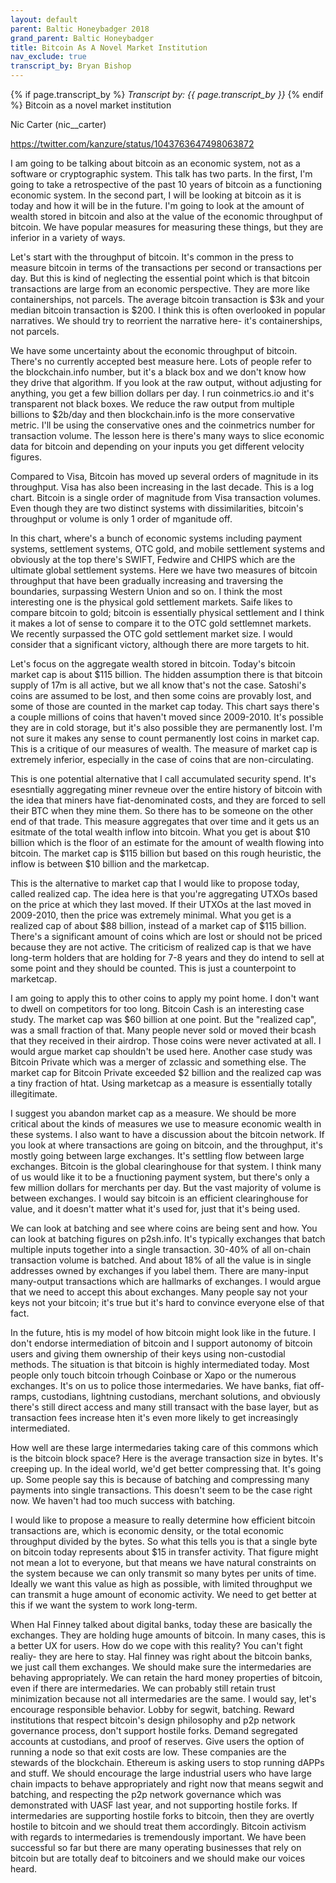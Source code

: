 ```yaml
---
layout: default
parent: Baltic Honeybadger 2018
grand_parent: Baltic Honeybadger
title: Bitcoin As A Novel Market Institution
nav_exclude: true
transcript_by: Bryan Bishop
---
```


{% if page.transcript_by %} <i>Transcript by:
{{ page.transcript_by }}</i> {% endif %} Bitcoin as a novel market
institution

Nic Carter (nic\_\_carter)

<https://twitter.com/kanzure/status/1043763647498063872>

I am going to be talking about bitcoin as an economic system, not as a
software or cryptographic system. This talk has two parts. In the first,
I'm going to take a retrospective of the past 10 years of bitcoin as a
functioning economic system. In the second part, I will be looking at
bitcoin as it is today and how it will be in the future. I'm going to
look at the amount of wealth stored in bitcoin and also at the value of
the economic throughput of bitcoin. We have popular measures for
measuring these things, but they are inferior in a variety of ways.

Let's start with the throughput of bitcoin. It's common in the press to
measure bitcoin in terms of the transactions per second or transactions
per day. But this is kind of neglecting the essential point which is
that bitcoin transactions are large from an economic perspective. They
are more like containerships, not parcels. The average bitcoin
transaction is $3k and your median bitcoin transaction is $200. I think
this is often overlooked in popular narratives. We should try to
reorrient the narrative here- it's containerships, not parcels.

We have some uncertainty about the economic throughput of bitcoin.
There's no currently accepted best measure here. Lots of people refer to
the blockchain.info number, but it's a black box and we don't know how
they drive that algorithm. If you look at the raw output, without
adjusting for anything, you get a few billion dollars per day. I run
coinmetrics.io and it's transparent not black boxes. We reduce the raw
output from multiple billions to $2b/day and then blockchain.info is the
more conservative metric. I'll be using the conservative ones and the
coinmetrics number for transaction volume. The lesson here is there's
many ways to slice economic data for bitcoin and depending on your
inputs you get different velocity figures.

Compared to Visa, Bitcoin has moved up several orders of magnitude in
its throughput. Visa has also been increasing in the last decade. This
is a log chart. Bitcoin is a single order of magnitude from Visa
transaction volumes. Even though they are two distinct systems with
dissimilarities, bitcoin's throughput or volume is only 1 order of
mganitude off.

In this chart, where's a bunch of economic systems including payment
systems, settlement systems, OTC gold, and mobile settlement systems and
obviously at the top there's SWIFT, Fedwire and CHIPS which are the
ultimate global settlement systems. Here we have two measures of bitcoin
throughput that have been gradually increasing and traversing the
boundaries, surpassing Western Union and so on. I think the most
interesting one is the physical gold settlement markets. Saife likes to
compare bitcoin to gold; bitcoin is essentially physical settlement and
I think it makes a lot of sense to compare it to the OTC gold settlemnet
markets. We recently surpassed the OTC gold settlement market size. I
would consider that a significant victory, although there are more
targets to hit.

Let's focus on the aggregate wealth stored in bitcoin. Today's bitcoin
market cap is about $115 billion. The hidden assumption there is that
bitcoin supply of 17m is all active, but we all know that's not the
case. Satoshi's coins are assumed to be lost, and then some coins are
provably lost, and some of those are counted in the market cap today.
This chart says there's a couple millions of coins that haven't moved
since 2009-2010. It's possible they are in cold storage, but it's also
possible they are permanently lost. I'm not sure it makes any sense to
count permanently lost coins in market cap. This is a critique of our
measures of wealth. The measure of market cap is extremely inferior,
especially in the case of coins that are non-circulating.

This is one potential alternative that I call accumulated security
spend. It's esesntially aggregating miner revneue over the entire
history of bitcoin with the idea that miners have fiat-denominated
costs, and they are forced to sell their BTC when they mine them. So
there has to be someone on the other end of that trade. This measure
aggregates that over time and it gets us an esitmate of the total wealth
inflow into bitcoin. What you get is about $10 billion which is the
floor of an estimate for the amount of wealth flowing into bitcoin. The
market cap is $115 billion but based on this rough heuristic, the inflow
is between $10 billion and the marketcap.

This is the alternative to market cap that I would like to propose
today, called realized cap. The idea here is that you're aggregating
UTXOs based on the price at which they last moved. If their UTXOs at the
last moved in 2009-2010, then the price was extremely minimal. What you
get is a realized cap of about $88 billion, instead of a market cap of
$115 billion. There's a significant amount of coins which are lost or
should not be priced because they are not active. The criticism of
realized cap is that we have long-term holders that are holding for 7-8
years and they do intend to sell at some point and they should be
counted. This is just a counterpoint to marketcap.

I am going to apply this to other coins to apply my point home. I don't
want to dwell on competitors for too long. Bitcoin Cash is an
interesting case study. The market cap was $60 billion at one point. But
the "realized cap", was a small fraction of that. Many people never sold
or moved their bcash that they received in their airdrop. Those coins
were never activated at all. I would argue market cap shouldn't be used
here. Another case study was Bitcoin Private which was a merger of
zclassic and something else. The market cap for Bitcoin Private exceeded
$2 billion and the realized cap was a tiny fraction of htat. Using
marketcap as a measure is essentially totally illegitimate.

I suggest you abandon market cap as a measure. We should be more
critical about the kinds of measures we use to measure economic wealth
in these systems. I also want to have a discussion about the bitcoin
network. If you look at where transactions are going on bitcoin, and the
throughput, it's mostly going between large exchanges. It's settling
flow between large exchanges. Bitcoin is the global clearinghouse for
that system. I think many of us would like it to be a fnuctioning
payment system, but there's only a few million dollars for merchants per
day. But the vast majority of volume is between exchanges. I would say
bitcoin is an efficient clearinghouse for value, and it doesn't matter
what it's used for, just that it's being used.

We can look at batching and see where coins are being sent and how. You
can look at batching figures on p2sh.info. It's typically exchanges that
batch multiple inputs together into a single transaction. 30-40% of all
on-chain transaction volume is batched. And about 18% of all the value
is in single addresses owned by exchanges if you label them. There are
many-input many-output transactions which are hallmarks of exchanges. I
would argue that we need to accept this about exchanges. Many people say
not your keys not your bitcoin; it's true but it's hard to convince
everyone else of that fact.

In the future, htis is my model of how bitcoin might look like in the
future. I don't endorse intermediation of bitcoin and I support autonomy
of bitcoin users and giving them ownership of their keys using
non-custodial methods. The situation is that bitcoin is highly
intermediated today. Most people only touch bitcoin trhough Coinbase or
Xapo or the numerous exchanges. It's on us to police those
intermedaries. We have banks, fiat off-ramps, custodians, lightning
custodians, merchant solutions, and obviously there's still direct
access and many still transact with the base layer, but as transaction
fees increase hten it's even more likely to get increasingly
intermediated.

How well are these large intermedaries taking care of this commons which
is the bitcoin block space? Here is the average transaction size in
bytes. It's creeping up. In the ideal world, we'd get better compressing
that. It's going up. Some people say this is because of batching and
compressing many payments into single transactions. This doesn't seem to
be the case right now. We haven't had too much success with batching.

I would like to propose a measure to really determine how efficient
bitcoin transactions are, which is economic density, or the total
economic throughput divided by the bytes. So what this tells you is that
a single byte on bitcoin today represents about $15 in transfer
activity. That figure might not mean a lot to everyone, but that means
we have natural constraints on the system because we can only transmit
so many bytes per units of time. Ideally we want this value as high as
possible, with limited throughput we can transmit a huge amount of
economic activity. We need to get better at this if we want the system
to work long-term.

When Hal Finney talked about digital banks, today these are basically
the exchanges. They are holding huge amounts of bitcoin. In many cases,
this is a better UX for users. How do we cope with this reality? You
can't fight realiy- they are here to stay. Hal finney was right about
the bitcoin banks, we just call them exchanges. We should make sure the
intermedaries are behaving appropriately. We can retain the hard money
properties of bitcoin, even if there are intermedaries. We can probably
still retain trust minimization because not all intermedaries are the
same. I would say, let's encourage responsible behavior. Lobby for
segwit, batching. Reward institutions that respect bitcoin's design
philosophy and p2p network governance process, don't support hostile
forks. Demand segregated accounts at custodians, and proof of reserves.
Give users the option of running a node so that exit costs are low.
These companies are the stewards of the blockchain. Ethereum is asking
users to stop running dAPPs and stuff. We should encourage the large
industrial users who have large chain impacts to behave appropriately
and right now that means segwit and batching, and respecting the p2p
network governance which was demonstrated with UASF last year, and not
supporting hostile forks. If intermedaries are supporting hostile forks
to bitcoin, then they are overtly hostile to bitcoin and we should treat
them accordingly. Bitcoin activism with regards to intermedaries is
tremendously important. We have been successful so far but there are
many operating businesses that rely on bitcoin but are totally deaf to
bitcoiners and we should make our voices heard.
